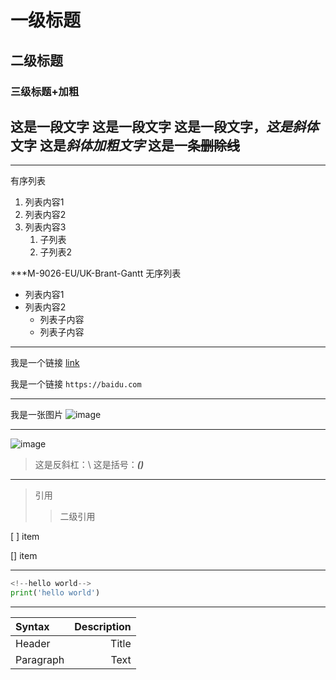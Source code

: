 # 一级标题
## 二级标题
### **三级标题+加粗** 
这是一段文字
这是一段文字  这是一段文字，*这是斜体*文字
这是***斜体加粗文字***
这是一条~~删除线~~
<br>
---
***

有序列表
1. 列表内容1
1. 列表内容2
1. 列表内容3    
    1. 子列表
    1. 子列表2

***M-9026-EU/UK-Brant-Gantt
无序列表
* 列表内容1
* 列表内容2
    - 列表子内容
    - 列表子内容

---

我是一个链接 [link](https://image.baidu.com/search/index?tn=baiduimage&ps=1&ct=201326592&lm=-1&cl=2&nc=1&ie=utf-8&lid=df6a94e5009596b8&dyTabStr=MCwxMiwzLDEsMiwxMyw3LDYsNSw5&word=images "Philadelphia's Magic Gardens")

我是一个链接 `https://baidu.com`
***
我是一张图片
![image](https://img1.baidu.com/it/u=932758827,100068147&fm=253&fmt=auto&app=138&f=JPEG?w=486&h=300)

***
![image](https://img1.baidu.com/it/u=932758827,100068147&fm=253&fmt=auto&app=138&f=JPEG?w=486&h=300)

  
    
    
> 这是反斜杠：\\
> 这是括号：***\()***

  
***
> 引用
>> 二级引用

[ ] item

[] item 


***

```python
<!--hello world-->
print('hello world')
```


***
| Syntax | Description |
| :- | --: |
| Header | Title |
| Paragraph | Text |

